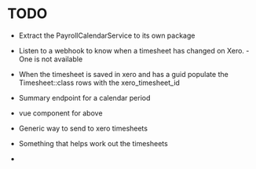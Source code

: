 # TODO

* Extract the PayrollCalendarService to its own package
* Listen to a webhook to know when a timesheet has changed on Xero. - One is not available
* When the timesheet is saved in xero and has a guid populate the Timesheet::class rows with the xero_timesheet_id


* Summary endpoint for a calendar period
* vue component for above

* Generic way to send to xero timesheets
* Something that helps work out the timesheets
* 